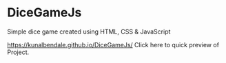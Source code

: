 # DiceGameJs
Simple dice game created using HTML, CSS &amp; JavaScript

https://kunalbendale.github.io/DiceGameJs/          Click here to quick preview of Project.
